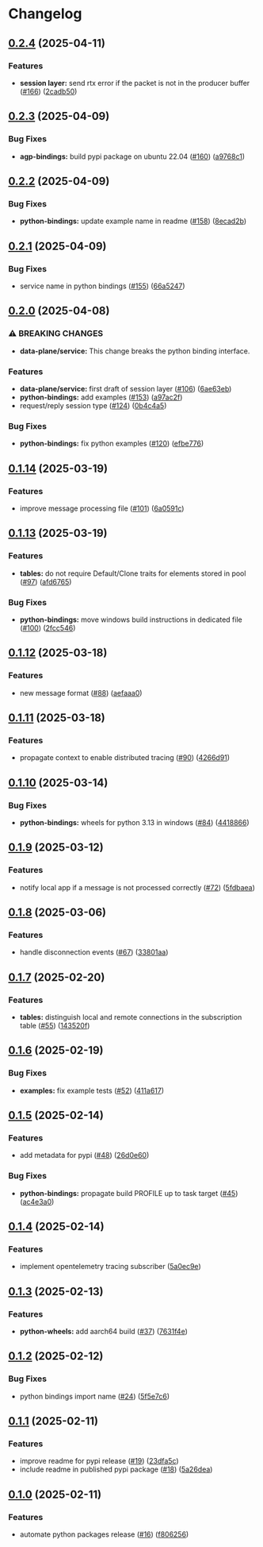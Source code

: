 # Changelog

## [0.2.4](https://github.com/agntcy/agp/compare/agp-bindings-v0.2.3...agp-bindings-v0.2.4) (2025-04-11)


### Features

* **session layer:** send rtx error if the packet is not in the producer buffer ([#166](https://github.com/agntcy/agp/issues/166)) ([2cadb50](https://github.com/agntcy/agp/commit/2cadb501458c1a729ca8e2329da642f7a96575c0))

## [0.2.3](https://github.com/agntcy/agp/compare/agp-bindings-v0.2.2...agp-bindings-v0.2.3) (2025-04-09)


### Bug Fixes

* **agp-bindings:** build pypi package on ubuntu 22.04 ([#160](https://github.com/agntcy/agp/issues/160)) ([a9768c1](https://github.com/agntcy/agp/commit/a9768c189d0afd5cf24efd5f2b3f610d780cf762))

## [0.2.2](https://github.com/agntcy/agp/compare/agp-bindings-v0.2.1...agp-bindings-v0.2.2) (2025-04-09)


### Bug Fixes

* **python-bindings:** update example name in readme ([#158](https://github.com/agntcy/agp/issues/158)) ([8ecad2b](https://github.com/agntcy/agp/commit/8ecad2b69f0ed8caa0103b74b3ce3523d6695576))

## [0.2.1](https://github.com/agntcy/agp/compare/agp-bindings-v0.2.0...agp-bindings-v0.2.1) (2025-04-09)


### Bug Fixes

* service name in python bindings ([#155](https://github.com/agntcy/agp/issues/155)) ([66a5247](https://github.com/agntcy/agp/commit/66a524757bae335a5cb2b888ba77af95e94dc132))

## [0.2.0](https://github.com/agntcy/agp/compare/agp-bindings-v0.1.14...agp-bindings-v0.2.0) (2025-04-08)


### ⚠ BREAKING CHANGES

* **data-plane/service:** This change breaks the python binding interface.

### Features

* **data-plane/service:** first draft of session layer ([#106](https://github.com/agntcy/agp/issues/106)) ([6ae63eb](https://github.com/agntcy/agp/commit/6ae63eb76a13be3c231d1c81527bb0b1fd901bac))
* **python-bindings:** add examples ([#153](https://github.com/agntcy/agp/issues/153)) ([a97ac2f](https://github.com/agntcy/agp/commit/a97ac2fc11bfbcd2c38d8f26902b1447a05ad4ac))
* request/reply session type ([#124](https://github.com/agntcy/agp/issues/124)) ([0b4c4a5](https://github.com/agntcy/agp/commit/0b4c4a5239f79efc85b86d47cd3c752bd380391f))


### Bug Fixes

* **python-bindings:** fix python examples ([#120](https://github.com/agntcy/agp/issues/120)) ([efbe776](https://github.com/agntcy/agp/commit/efbe7768d37b2a8fa86eea8afb8228a5345cbf95))

## [0.1.14](https://github.com/agntcy/agp/compare/agp-bindings-v0.1.13...agp-bindings-v0.1.14) (2025-03-19)


### Features

* improve message processing file ([#101](https://github.com/agntcy/agp/issues/101)) ([6a0591c](https://github.com/agntcy/agp/commit/6a0591ce92411c76a6514e51322f8bee3294d768))

## [0.1.13](https://github.com/agntcy/agp/compare/agp-bindings-v0.1.12...agp-bindings-v0.1.13) (2025-03-19)


### Features

* **tables:** do not require Default/Clone traits for elements stored in pool ([#97](https://github.com/agntcy/agp/issues/97)) ([afd6765](https://github.com/agntcy/agp/commit/afd6765fc6d05bc0b8692db33356469bfe749426))


### Bug Fixes

* **python-bindings:** move windows build instructions in dedicated file ([#100](https://github.com/agntcy/agp/issues/100)) ([2fcc546](https://github.com/agntcy/agp/commit/2fcc546ac4e175ea6052a30758be7fc618e38114))

## [0.1.12](https://github.com/agntcy/agp/compare/agp-bindings-v0.1.11...agp-bindings-v0.1.12) (2025-03-18)


### Features

* new message format ([#88](https://github.com/agntcy/agp/issues/88)) ([aefaaa0](https://github.com/agntcy/agp/commit/aefaaa09e89c0a2e36f4e3f67cdafc1bfaa169d6))

## [0.1.11](https://github.com/agntcy/agp/compare/agp-bindings-v0.1.10...agp-bindings-v0.1.11) (2025-03-18)


### Features

* propagate context to enable distributed tracing ([#90](https://github.com/agntcy/agp/issues/90)) ([4266d91](https://github.com/agntcy/agp/commit/4266d91854fa235dc6b07b108aa6cfb09a55e433))

## [0.1.10](https://github.com/agntcy/agp/compare/agp-bindings-v0.1.9...agp-bindings-v0.1.10) (2025-03-14)


### Bug Fixes

* **python-bindings:** wheels for python 3.13 in windows ([#84](https://github.com/agntcy/agp/issues/84)) ([4418866](https://github.com/agntcy/agp/commit/4418866f354397a1f7ee8fcbdbdb6ca4eb725e96))

## [0.1.9](https://github.com/agntcy/agp/compare/agp-bindings-v0.1.8...agp-bindings-v0.1.9) (2025-03-12)


### Features

* notify local app if a message is not processed correctly ([#72](https://github.com/agntcy/agp/issues/72)) ([5fdbaea](https://github.com/agntcy/agp/commit/5fdbaea40d335c29cf48906528d9c26f1994c520))

## [0.1.8](https://github.com/agntcy/agp/compare/agp-bindings-v0.1.7...agp-bindings-v0.1.8) (2025-03-06)


### Features

* handle disconnection events ([#67](https://github.com/agntcy/agp/issues/67)) ([33801aa](https://github.com/agntcy/agp/commit/33801aa2934b81b5a682973e8a9a38cddc3fa54c))

## [0.1.7](https://github.com/agntcy/agp/compare/agp-bindings-v0.1.6...agp-bindings-v0.1.7) (2025-02-20)


### Features

* **tables:** distinguish local and remote connections in the subscription table ([#55](https://github.com/agntcy/agp/issues/55)) ([143520f](https://github.com/agntcy/agp/commit/143520f89cee8b29eb8e575b04d887458099ac2e))

## [0.1.6](https://github.com/agntcy/agp/compare/agp-bindings-v0.1.5...agp-bindings-v0.1.6) (2025-02-19)


### Bug Fixes

* **examples:** fix example tests ([#52](https://github.com/agntcy/agp/issues/52)) ([411a617](https://github.com/agntcy/agp/commit/411a61714fa6c015b5f29f671e027340a5624c11))

## [0.1.5](https://github.com/agntcy/agp/compare/agp-bindings-v0.1.4...agp-bindings-v0.1.5) (2025-02-14)


### Features

* add metadata for pypi ([#48](https://github.com/agntcy/agp/issues/48)) ([26d0e60](https://github.com/agntcy/agp/commit/26d0e6055f4d2a81f5dc20f71668f004502ed6a1))


### Bug Fixes

* **python-bindings:** propagate build PROFILE up to  task target ([#45](https://github.com/agntcy/agp/issues/45)) ([ac4e3a0](https://github.com/agntcy/agp/commit/ac4e3a00ee9ac0c8e738b97657be9a7fc25b7b56))

## [0.1.4](https://github.com/agntcy/agp/compare/agp-bindings-v0.1.3...agp-bindings-v0.1.4) (2025-02-14)


### Features

* implement opentelemetry tracing subscriber ([5a0ec9e](https://github.com/agntcy/agp/commit/5a0ec9e876a73d90724f0a83cb0925de1c8d0af4))

## [0.1.3](https://github.com/agntcy/agp/compare/agp-bindings-v0.1.2...agp-bindings-v0.1.3) (2025-02-13)


### Features

* **python-wheels:** add aarch64 build ([#37](https://github.com/agntcy/agp/issues/37)) ([7631f4e](https://github.com/agntcy/agp/commit/7631f4ea1425b40fd8139270ea51785463fad22e))

## [0.1.2](https://github.com/agntcy/agp/compare/agp-bindings-v0.1.1...agp-bindings-v0.1.2) (2025-02-12)


### Bug Fixes

* python bindings import name ([#24](https://github.com/agntcy/agp/issues/24)) ([5f5e7c6](https://github.com/agntcy/agp/commit/5f5e7c6a823a3e842d13d326436cbdc73c64bacf))

## [0.1.1](https://github.com/agntcy/agp/compare/agp-bindings-v0.1.0...agp-bindings-v0.1.1) (2025-02-11)


### Features

* improve readme for pypi release ([#19](https://github.com/agntcy/agp/issues/19)) ([23dfa5c](https://github.com/agntcy/agp/commit/23dfa5cbd20c96a35e62d40a0808c3268b177f8b))
* include readme in published pypi package ([#18](https://github.com/agntcy/agp/issues/18)) ([5a26dea](https://github.com/agntcy/agp/commit/5a26dea6ece36124ed88861bc32fe7eea4aea184))

## [0.1.0](https://github.com/agntcy/agp/compare/agp-bindings-v0.0.0...agp-bindings-v0.1.0) (2025-02-11)


### Features

* automate python packages release ([#16](https://github.com/agntcy/agp/issues/16)) ([f806256](https://github.com/agntcy/agp/commit/f8062564c8451767c5b38fedce38c520c8c216ac))

